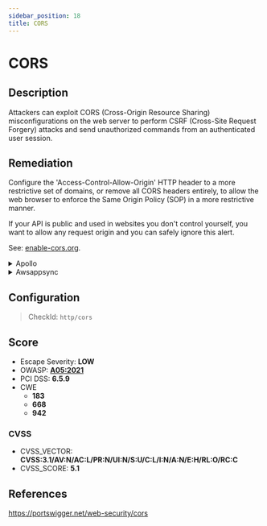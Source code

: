 ```yaml
---
sidebar_position: 18
title: CORS
---
```


# CORS

## Description

Attackers can exploit CORS (Cross-Origin Resource Sharing) misconfigurations on the web server to perform CSRF (Cross-Site Request Forgery) attacks and send unauthorized commands from an authenticated user session.

## Remediation

Configure the 'Access-Control-Allow-Origin' HTTP header to a more restrictive set of domains, or remove all CORS headers entirely, to allow the web browser to enforce the Same Origin Policy (SOP) in a more restrictive manner.

If your API is public and used in websites you don't control yourself, you want to allow any request origin and you can safely ignore this alert.

See: [enable-cors.org](https://enable-cors.org/index.html).


<details>
    <summary>Apollo</summary>

Configure the 'Access-Control-Allow-Origin' HTTP header to a more restrictive set of domains, or remove all CORS headers entirely, to allow the web browser to enforce the Same Origin Policy (SOP) in a more restrictive manner.

For instance, with `apollo-server-express`, you can restrain request origin to only a few whitelisted domains:

 ```javascript
 await server.start();

 const corsOptions = {
   origin: ["https://www.your-app.example", "https://studio.apollographql.com"]
 };

 server.applyMiddleware({
   app,
   cors: corsOptions,
   path: "/graphql",
 });
 ```
 Source: <https://www.apollographql.com/docs/apollo-server/security/cors/>.

 If your API is public and used in websites you don't control yourself, you want to allow any request origin and you can safely ignore this alert.


</details>

<details>
    <summary>Awsappsync</summary>

Add CORS headers with the API Gateway.

Put your AppSync API behind an API Gateway and configure it to act as a proxy to your AppSync endpoint (e.g., using the HTTP Proxy feature).

To learn how to do so, see [AWS's API Gateway documentation](https://docs.aws.amazon.com/apigateway/latest/developerguide/welcome.html).

You can then manually enable CORS for each resource (only for one if you created the gateway for a single AppSync endpoint):

API Gateway console > {your api gateway} > Resources > {your created resource} > Actions : Enable CORS


</details>

## Configuration

> CheckId: `http/cors`



## Score

- Escape Severity: **<span className="low-severity">LOW</span>**
- OWASP: **[A05:2021](https://owasp.org/Top10/A05_2021-Security_Misconfiguration/)**
- PCI DSS: **6.5.9**
- CWE
  - **183**
  - **668**
  - **942**




### CVSS

- CVSS_VECTOR: **CVSS:3.1/AV:N/AC:L/PR:N/UI:N/S:U/C:L/I:N/A:N/E:H/RL:O/RC:C**
- CVSS_SCORE: **5.1**

## References

https://portswigger.net/web-security/cors
